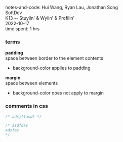 notes-and-code: Hui Wang, Ryan Lau, Jonathan Song  
SoftDev  
K13 -- Stuylin' & Wylin' & Profilin'  
2022-10-17  
time spent: 1 hrs  

### terms
**padding**  
space between border to the element contents  
- background-color applies to padding

**margin**  
space between elements  
- background-color does not apply to margin

### comments in css
```css
/* adsjflasdf */

/* asdfdas
adsfas
*/

```
